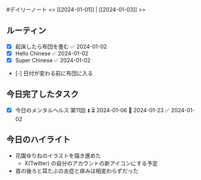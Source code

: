 #デイリーノート
<< [[2024-01-01]] | [[2024-01-03]] >>
## ルーティン
- [x] 起床したら布団を畳む ✅ 2024-01-02
- [x] Hello Chinese ✅ 2024-01-02
- [x] Super Chinese ✅ 2024-01-02
- [-] 日付が変わる前に布団に入る
## 今日完了したタスク
- [x] 今日のメンタルヘルス 第11回 ⏫ ⏳ 2024-01-06 📅 2024-01-23 ✅ 2024-01-02
## 今日のハイライト
- 花園ゆりねのイラストを描き進めた
	- X(Twitter) の自分のアカウントの新アイコンにする予定
- 首の後ろと耳たぶの炎症と痒みは相変わらずだった
